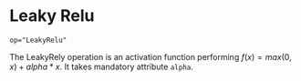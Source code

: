# Leaky Relu

`op="LeakyRelu"`

The LeakyRely operation is an activation function performing $f(x) = max(0, x)+alpha*x$. It takes mandatory attribute `alpha`.